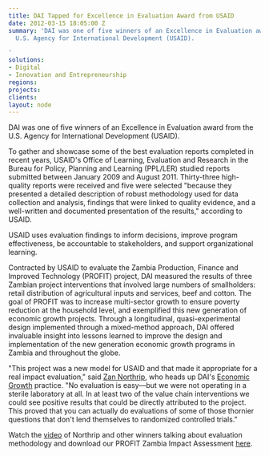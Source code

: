 ```yaml
---
title: DAI Tapped for Excellence in Evaluation Award from USAID
date: 2012-03-15 18:05:00 Z
summary: 'DAI was one of five winners of an Excellence in Evaluation award from the
  U.S. Agency for International Development (USAID).

'
solutions:
- Digital
- Innovation and Entrepreneurship
regions: 
projects: 
clients: 
layout: node
---
```


DAI was one of five winners of an Excellence in Evaluation award from the U.S. Agency for International Development (USAID).

To gather and showcase some of the best evaluation reports completed in recent years, USAID's Office of Learning, Evaluation and Research in the Bureau for Policy, Planning and Learning (PPL/LER) studied reports submitted between January 2009 and August 2011. Thirty-three high-quality reports were received and five were selected "because they presented a detailed description of robust methodology used for data collection and analysis, findings that were linked to quality evidence, and a well-written and documented presentation of the results," according to USAID.

USAID uses evaluation findings to inform decisions, improve program effectiveness, be accountable to stakeholders, and support organizational learning.

Contracted by USAID to evaluate the Zambia Production, Finance and Improved Technology (PROFIT) project, DAI measured the results of three Zambian project interventions that involved large numbers of smallholders: retail distribution of agricultural inputs and services, beef and cotton. The goal of PROFIT was to increase multi-sector growth to ensure poverty reduction at the household level, and exemplified this new generation of economic growth projects. Through a longitudinal, quasi-experimental design implemented through a mixed-method approach, DAI offered invaluable insight into lessons learned to improve the design and implementation of the new generation economic growth programs in Zambia and throughout the globe.

"This project was a new model for USAID and that made it appropriate for a real impact evaluation," said [Zan Northrip][1], who heads up DAI's [Economic Growth][2] practice. "No evaluation is easy—but we were not operating in a sterile laboratory at all. In at least two of the value chain interventions we could see positive results that could be directly attributed to the project. This proved that you can actually do evaluations of some of those thornier questions that don't lend themselves to randomized controlled trials."

Watch the [video][3] of Northrip and other winners talking about evaluation methodology and download our PROFIT Zambia Impact Assessment [here][4].

[1]: /who-we-are/leadership/zan-northrip
[2]: /our-work/solutions/economic-growth
[3]: http://www.youtube.com/watch?v=702T0wf3488&feature=youtu.be
[4]: http://dl.dropbox.com/u/44150889/ZambiaEvaluation.pdf
